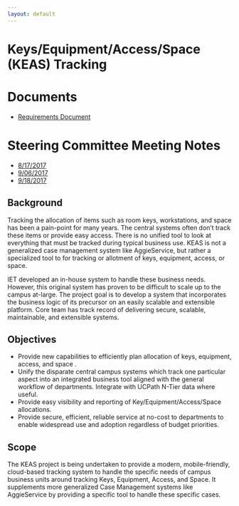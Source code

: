 ```yaml
---
layout: default
---
```


# Keys/Equipment/Access/Space (KEAS) Tracking

# Documents

 - [Requirements Document](https://ucdavis.box.com/s/u254bi8sk2ukwaf92ghd0euync0qqonw)

# Steering Committee Meeting Notes

- [8/17/2017](https://ucdavis.box.com/s/2rc52hhxr717m3gy0sjqqykeyqf166ro)
- [9/06/2017](https://ucdavis.box.com/s/d155aacfcsr6p56cr6jgvlemk4vo3tt4)
- [9/18/2017](https://ucdavis.box.com/s/c9ey6ynisi7hgvlw7vtho9gyhvhlkur7)

## Background
Tracking the allocation of items such as room keys, workstations, and space has been a pain-point for many years. The central systems often don’t track these items or provide easy access. There is no unified tool to look at everything that must be tracked during typical business use. KEAS is not a generalized case management system like AggieService, but rather a specialized tool to for tracking or allotment of keys, equipment, access, or space.

IET developed an in-house system to handle these business needs. However, this original system has proven to be difficult to scale up to the campus at-large. The project goal is to develop a system that incorporates the business logic of its precursor on an easily scalable and extensible platform. Core team has track record of delivering secure, scalable, maintainable, and extensible systems.

## Objectives
* Provide new capabilities to efficiently plan allocation of keys, equipment, access, and space .
* Unify the disparate central campus systems which track one particular aspect into an integrated business tool
aligned with the general workflow of departments. Integrate with UCPath N-Tier data where useful.
* Provide easy visibility and reporting of Key/Equipment/Access/Space allocations.
* Provide secure, efficient, reliable service at no-cost to departments to enable widespread use and adoption
regardless of budget priorities.

## Scope
The KEAS project is being undertaken to provide a modern, mobile-friendly, cloud-based tracking system to handle the specific needs of campus business units around tracking Keys, Equipment, Access, and Space. It supplements more
generalized Case Management systems like AggieService by providing a specific tool
to handle these specific cases.
